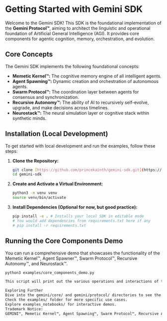 # Getting Started with Gemini SDK

Welcome to the Gemini SDK! This SDK is the foundational implementation of the **Gemini Protocol™**, aiming to architect the linguistic and operational foundation of Artificial General Intelligence (AGI). It provides core components for agentic cognition, memory, orchestration, and evolution.

## Core Concepts

The Gemini SDK implements the following foundational concepts:

* **Memetic Kernel™:** The cognitive memory engine of all intelligent agents.
* **Agent Spawning™:** Dynamic creation and orchestration of autonomous agents.
* **Swarm Protocol™:** The coordination layer between agents for consensus and synchronization.
* **Recursive Autonomy™:** The ability of AI to recursively self-evolve, upgrade, and make decisions across timelines.
* **Neurostack™:** The neural simulation layer or cognitive stack within synthetic minds.

## Installation (Local Development)

To get started with local development and run the examples, follow these steps:

1.  **Clone the Repository:**
    ```bash
    git clone [https://github.com/princekainth/gemini-sdk.git](https://github.com/princekainth/gemini-sdk.git)
    cd gemini-sdk
    ```

2.  **Create and Activate a Virtual Environment:**
    ```bash
    python3 -m venv venv
    source venv/bin/activate
    ```

3.  **Install Dependencies (Optional for now, but good practice):**
    ```bash
    pip install -e . # Installs your local SDK in editable mode
    # You would add dependencies from requirements.txt here if any
    # pip install -r requirements.txt 
    ```

## Running the Core Components Demo

You can run a comprehensive demo that showcases the functionality of the Memetic Kernel™, Agent Spawner™, Swarm Protocol™, Recursive Autonomy™, and Neurostack™.

```bash
python3 examples/core_components_demo.py

This script will print out the various operations and interactions of these foundational elements.

Exploring Further
Dive into the gemini/core/ and gemini/protocol/ directories to see the source code.
Check the examples/ folder for more specific use cases.
Explore examples_notebooks/ for interactive demos.
Trademark Notice:
GEMINI™, Memetic Kernel™, Agent Spawning™, Swarm Protocol™, Recursive Autonomy™, and Neurostack™ are trademarks of Empire Bridge Media Inc. Use of these terms within this SDK is for technical implementation and does not grant any rights to the trademarks themselves. All rights reserved.
